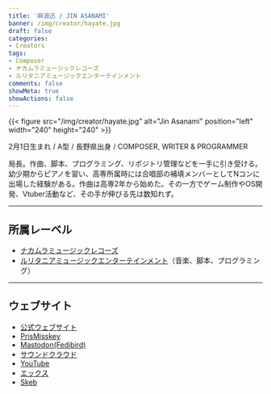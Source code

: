 ```yaml
---
title: '麻浪迅 / JIN ASANAMI'
banner: /img/creator/hayate.jpg
draft: false
categories:
- Creators
tags:
- Composer
- ナカムラミュージックレコーズ
- ルリタニアミュージックエンターテインメント
comments: false
showMeta: true
showActions: false
---
```


{{< figure src="/img/creator/hayate.jpg" alt="Jin Asanami" position="left" width="240" height="240" >}}

2月1日生まれ / A型 / 長野県出身 / COMPOSER, WRITER & PROGRAMMER

局長。作曲、脚本、プログラミング、リポジトリ管理などを一手に引き受ける。幼少期からピアノを習い、高専所属時には合唱部の補填メンバーとしてNコンに出場した経験がある。作曲は高専2年から始めた。その一方でゲーム制作やOS開発、Vtuber活動など、その手が伸びる先は数知れず。

---

## 所属レーベル
- [ナカムラミュージックレコーズ](/tags/ナカムラミュージックレコーズ)
- [ルリタニアミュージックエンターテインメント](/tags/ルリタニアミュージックエンターテインメント)（音楽、脚本、プログラミング）

---

## ウェブサイト
- [公式ウェブサイト](https://hayatehay.github.io)
- [PrisMisskey](https://prismisskey.space/@jinasanami)
- [Mastodon(Fedibird)](https://fedibird.com/@hayatehay)
- [サウンドクラウド](https://soundcloud.com/hayatehay)
- [YouTube](https://youtube.com/@jinasanamiofficial)
- [エックス](https://x.com/@hayatehay)
- [Skeb](https://skeb.jp/@hayatehay)

